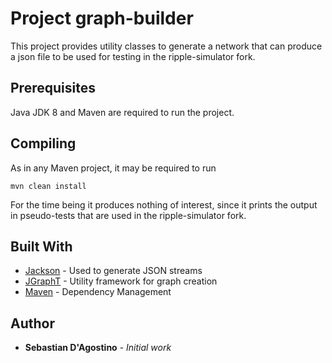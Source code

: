 # Project graph-builder

This project provides utility classes to generate a network that can produce a json file to be used for testing in the ripple-simulator fork. 

## Prerequisites

Java JDK 8 and Maven are required to run the project.

## Compiling

As in any Maven project, it may be required to run

```
mvn clean install
```

For the time being it produces nothing of interest, since it prints the output in pseudo-tests that are used in the ripple-simulator fork.

## Built With

* [Jackson](https://github.com/FasterXML/jackson) - Used to generate JSON streams
* [JGraphT](http://jgrapht.org/) - Utility framework for graph creation
* [Maven](https://maven.apache.org/) - Dependency Management

## Author

* **Sebastian D'Agostino** - *Initial work*
